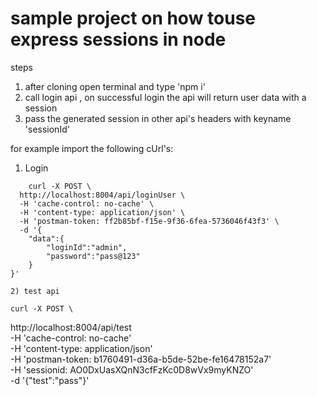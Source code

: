 # sample project on how touse express sessions in node

steps
1) after cloning open terminal and type 'npm i'
2) call login api , on successful login the api will return user data with a session
3) pass the generated session in other api's headers with keyname 'sessionId'

for example import the following cUrl's:

1) Login 
`````````
    curl -X POST \
  http://localhost:8004/api/loginUser \
  -H 'cache-control: no-cache' \
  -H 'content-type: application/json' \
  -H 'postman-token: ff2b85bf-f15e-9f36-6fea-5736046f43f3' \
  -d '{
	"data":{
		"loginId":"admin",
		"password":"pass@123"
	}
}'

2) test api
````````````

    curl -X POST \
  http://localhost:8004/api/test \
  -H 'cache-control: no-cache' \
  -H 'content-type: application/json' \
  -H 'postman-token: b1760491-d36a-b5de-52be-fe16478152a7' \
  -H 'sessionid: AO0DxUasXQnN3cfFzKc0D8wVx9myKNZO' \
  -d '{"test":"pass"}'
